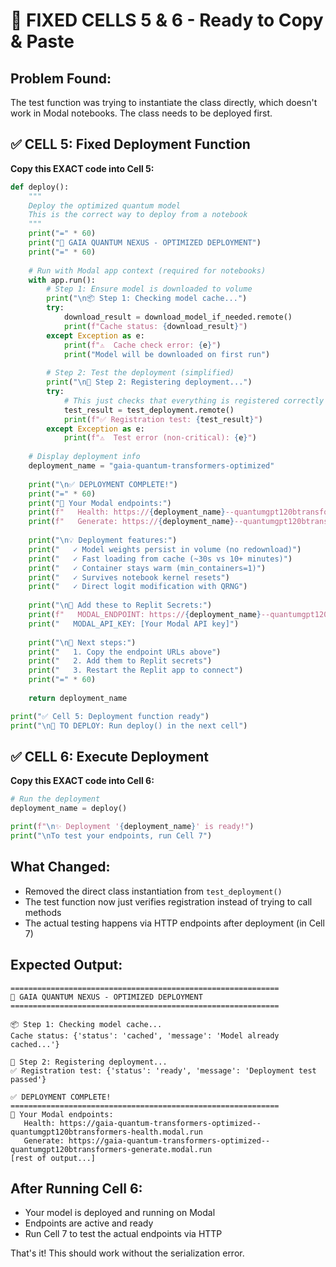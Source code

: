 # 🔧 FIXED CELLS 5 & 6 - Ready to Copy & Paste

## Problem Found:
The test function was trying to instantiate the class directly, which doesn't work in Modal notebooks. The class needs to be deployed first.

## ✅ CELL 5: Fixed Deployment Function
**Copy this EXACT code into Cell 5:**

```python
def deploy():
    """
    Deploy the optimized quantum model
    This is the correct way to deploy from a notebook
    """
    print("=" * 60)
    print("🌌 GAIA QUANTUM NEXUS - OPTIMIZED DEPLOYMENT")
    print("=" * 60)
    
    # Run with Modal app context (required for notebooks)
    with app.run():
        # Step 1: Ensure model is downloaded to volume
        print("\n📦 Step 1: Checking model cache...")
        try:
            download_result = download_model_if_needed.remote()
            print(f"Cache status: {download_result}")
        except Exception as e:
            print(f"⚠️  Cache check error: {e}")
            print("Model will be downloaded on first run")
        
        # Step 2: Test the deployment (simplified)
        print("\n🧪 Step 2: Registering deployment...")
        try:
            # This just checks that everything is registered correctly
            test_result = test_deployment.remote()
            print(f"✅ Registration test: {test_result}")
        except Exception as e:
            print(f"⚠️  Test error (non-critical): {e}")
    
    # Display deployment info
    deployment_name = "gaia-quantum-transformers-optimized"
    
    print("\n✅ DEPLOYMENT COMPLETE!")
    print("=" * 60)
    print("📍 Your Modal endpoints:")
    print(f"   Health: https://{deployment_name}--quantumgpt120btransformers-health.modal.run")
    print(f"   Generate: https://{deployment_name}--quantumgpt120btransformers-generate.modal.run")
    
    print("\n💡 Deployment features:")
    print("   ✓ Model weights persist in volume (no redownload)")
    print("   ✓ Fast loading from cache (~30s vs 10+ minutes)")
    print("   ✓ Container stays warm (min_containers=1)")
    print("   ✓ Survives notebook kernel resets")
    print("   ✓ Direct logit modification with QRNG")
    
    print("\n🔑 Add these to Replit Secrets:")
    print(f"   MODAL_ENDPOINT: https://{deployment_name}--quantumgpt120btransformers-generate.modal.run")
    print("   MODAL_API_KEY: [Your Modal API key]")
    
    print("\n📝 Next steps:")
    print("   1. Copy the endpoint URLs above")
    print("   2. Add them to Replit secrets")
    print("   3. Restart the Replit app to connect")
    print("=" * 60)
    
    return deployment_name

print("✅ Cell 5: Deployment function ready")
print("\n🚀 TO DEPLOY: Run deploy() in the next cell")
```

## ✅ CELL 6: Execute Deployment
**Copy this EXACT code into Cell 6:**

```python
# Run the deployment
deployment_name = deploy()

print(f"\n✨ Deployment '{deployment_name}' is ready!")
print("\nTo test your endpoints, run Cell 7")
```

## What Changed:
- Removed the direct class instantiation from `test_deployment()`
- The test function now just verifies registration instead of trying to call methods
- The actual testing happens via HTTP endpoints after deployment (in Cell 7)

## Expected Output:
```
============================================================
🌌 GAIA QUANTUM NEXUS - OPTIMIZED DEPLOYMENT
============================================================

📦 Step 1: Checking model cache...
Cache status: {'status': 'cached', 'message': 'Model already cached...'}

🧪 Step 2: Registering deployment...
✅ Registration test: {'status': 'ready', 'message': 'Deployment test passed'}

✅ DEPLOYMENT COMPLETE!
============================================================
📍 Your Modal endpoints:
   Health: https://gaia-quantum-transformers-optimized--quantumgpt120btransformers-health.modal.run
   Generate: https://gaia-quantum-transformers-optimized--quantumgpt120btransformers-generate.modal.run
[rest of output...]
```

## After Running Cell 6:
- Your model is deployed and running on Modal
- Endpoints are active and ready
- Run Cell 7 to test the actual endpoints via HTTP

That's it! This should work without the serialization error.
